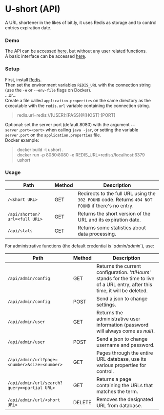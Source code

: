 # U-short (API)  
A URL shortener in the likes of bit.ly, it uses Redis as storage and to control entries expiration date.


### Demo
The API can be accessed [here](https://ushort-api.herokuapp.com/), but without any user related functions.  
A basic interface can be accessed [here](https://github.com/jbatistareis/ushort-ui).


### Setup  
First, install [Redis](https://redis.io/).  
Then set the environment variables `REDIS_URL` with the connection string (use the `-e` or `--env-file` flags on Docker).  
...or...   
Create a file called `application.properties` on the same directory as the executable with the `redis.url` variable containing the connection string.  
>redis.url=redis://[USER]:[PASS]@[HOST]:[PORT]

Optional: set the server port (default 8080) with the argument `--server.port=<port>` when calling `java -jar`, or setting the variable `server.port` on the `application.properties` file.  
Docker example:
>docker build -t ushort .  
>docker run -p 8080:8080 -e REDIS_URL=redis://localhost:6379 ushort


### Usage  
Path|Method|Description
-|-|-
`/<short URL>`|GET|Redirects to the full URL using the `302 FOUND` code.  Returns `404 NOT FOUND` if there's no entry.
`/api/shorten?url=<full URL>`|GET|Returns the short version of the URL and its expiration date.
`/api/stats`|GET|Returns some statistics about data processing.

For administrative functions (the default credential is '_admin/admin_'), use:  

Path|Method|Description
-|-|-
`/api/admin/config`|GET|Returns the current configuration. '_ttlHours_' stands for the time to live of a URL entry, after this time, it will be deleted.
`/api/admin/config`|POST|Send a json to change settings.
`/api/admin/user`|GET|Returns the administrative user information (password will always come as _null_).
`/api/admin/user`|POST|Send a json to change username and password.
`/api/admin/url?page=<number>&size=<number>`|GET|Pages through the entire URL database, use its various properties for control.
`/api/admin/url/search?query=<partial URL>`|GET|Returns a page containing the URLs that matches the term.
`/api/admin/url/<short URL>`|DELETE|Removes the designated URL from database.
